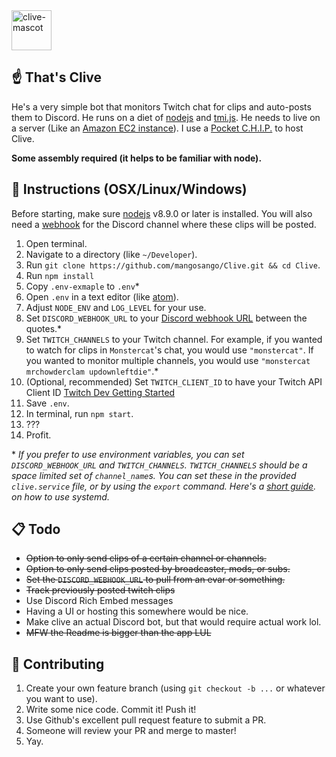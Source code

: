 <img src="http://i.imgur.com/M9TvvSy.png" alt="clive-mascot" width=64px />

## ☝️ That's Clive

He's a very simple bot that monitors Twitch chat for clips and auto-posts them to Discord. He runs on a diet of [nodejs](https://nodejs.org/en/) and [tmi.js](https://docs.tmijs.org/v1.2.1/index.html). He needs to live on a server (Like an [Amazon EC2 instance](https://aws.amazon.com/getting-started/tutorials/launch-a-virtual-machine/)). I use a [Pocket C.H.I.P.](https://getchip.com/pages/pocketchip) to host Clive.

**Some assembly required (it helps to be familiar with node).**

## 🤖 Instructions (OSX/Linux/Windows)

Before starting, make sure [nodejs](https://nodejs.org/en/download/) v8.9.0 or later is installed. You will also need a [webhook](https://support.discordapp.com/hc/en-us/articles/228383668-Intro-to-Webhooks) for the Discord channel where these clips will be posted.

1. Open terminal.
2. Navigate to a directory (like `~/Developer`).
3. Run `git clone https://github.com/mangosango/Clive.git && cd Clive`.
4. Run `npm install`
5. Copy `.env-exmaple` to `.env`\*
6. Open `.env` in a text editor (like [atom](https://atom.io/)).
7. Adjust `NODE_ENV` and `LOG_LEVEL` for your use.
8. Set `DISCORD_WEBHOOK_URL` to your [Discord webhook URL](http://i.imgur.com/sEUCxct.png) between the quotes.\*
9. Set `TWITCH_CHANNELS` to your Twitch channel. For example, if you wanted to watch for clips in `Monstercat`'s chat, you would use `"monstercat"`. If you wanted to monitor multiple channels, you would use `"monstercat mrchowderclam updownleftdie"`.\*
10. (Optional, recommended) Set `TWITCH_CLIENT_ID` to have your Twitch API Client ID [Twitch Dev Getting Started](https://dev.twitch.tv/get-started)
11. Save `.env`.
12. In terminal, run `npm start`.
13. ???
14. Profit.

\* _If you prefer to use environment variables, you can set `DISCORD_WEBHOOK_URL` and `TWITCH_CHANNELS`. `TWITCH_CHANNELS` should be a space limited set of `channel_name`s. You can set these in the provided `clive.service` file, or by using the `export` command. Here's a [short guide](http://blog.mdda.net/oss/2015/02/16/forever-node-service-systemd). on how to use systemd._

## 📋 Todo

* ~~Option to only send clips of a certain channel or channels.~~
* ~~Option to only send clips posted by broadcaster, mods, or subs.~~
* ~~Set the `DISCORD_WEBHOOK_URL` to pull from an evar or something.~~
* ~~Track previously posted twitch clips~~
* Use Discord Rich Embed messages
* Having a UI or hosting this somewhere would be nice.
* Make clive an actual Discord bot, but that would require actual work lol.
* ~~MFW the Readme is bigger than the app LUL~~

## 👯 Contributing

1. Create your own feature branch (using `git checkout -b ...` or whatever you want to use).
2. Write some nice code. Commit it! Push it!
3. Use Github's excellent pull request feature to submit a PR.
4. Someone will review your PR and merge to master!
5. Yay.
